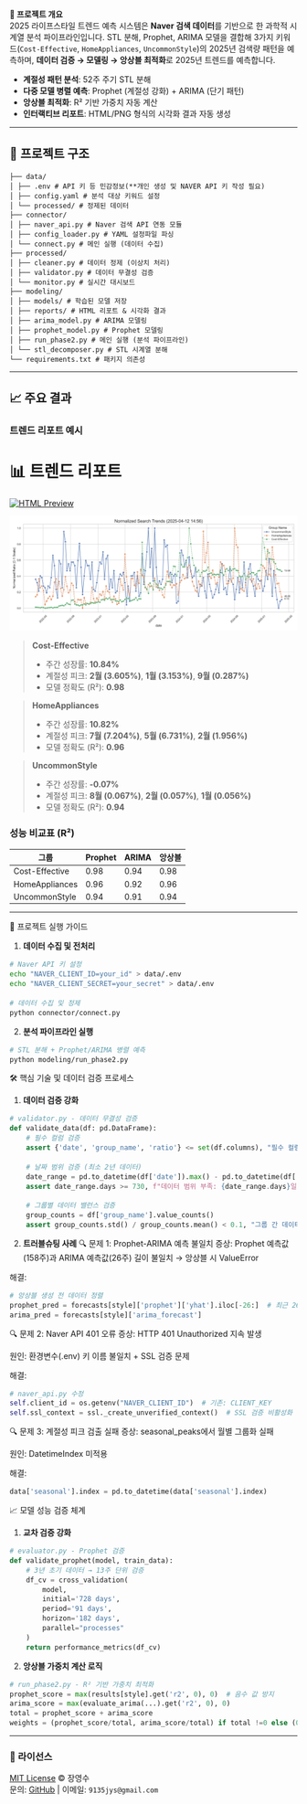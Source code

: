 **📘 프로젝트 개요**  
2025 라이프스타일 트렌드 예측 시스템은 **Naver 검색 데이터**를 기반으로 한 과학적 시계열 분석 파이프라인입니다. STL 분해, Prophet, ARIMA 모델을 결합해 3가지 키워드(`Cost-Effective`, `HomeAppliances`, `UncommonStyle`)의 2025년 검색량 패턴을 예측하며, **데이터 검증 → 모델링 → 앙상블 최적화**로 2025년 트렌드를 예측합니다.

- **계절성 패턴 분석**: 52주 주기 STL 분해
- **다중 모델 병렬 예측**: Prophet (계절성 강화) + ARIMA (단기 패턴)
- **앙상블 최적화**: R² 기반 가중치 자동 계산
- **인터랙티브 리포트**: HTML/PNG 형식의 시각화 결과 자동 생성

---

## 📂 프로젝트 구조
```
├── data/                  
│ ├── .env # API 키 등 민감정보(**개인 생성 및 NAVER API 키 작성 필요)
│ ├── config.yaml # 분석 대상 키워드 설정
│ └── processed/ # 정제된 데이터
├── connector/
│ ├── naver_api.py # Naver 검색 API 연동 모듈
│ ├── config_loader.py # YAML 설정파일 파싱
│ └── connect.py # 메인 실행 (데이터 수집)
├── processed/
│ ├── cleaner.py # 데이터 정제 (이상치 처리)
│ ├── validator.py # 데이터 무결성 검증
│ └── monitor.py # 실시간 대시보드
├── modeling/
│ ├── models/ # 학습된 모델 저장
│ ├── reports/ # HTML 리포트 & 시각화 결과
│ ├── arima_model.py # ARIMA 모델링
│ ├── prophet_model.py # Prophet 모델링
│ ├── run_phase2.py # 메인 실행 (분석 파이프라인)
│ └── stl_decomposer.py # STL 시계열 분해
└── requirements.txt # 패키지 의존성
```

---

## 📈 주요 결과
### 트렌드 리포트 예시

# 📊 트렌드 리포트

[![HTML Preview](https://img.shields.io/badge/HTML_Preview-Open_in_Tab-green)](https://htmlpreview.github.io/?https://github.com/Yeongsoo-Jang/2025-LifeStyleTrend-Analysis/blob/main/modeling/reports/trend_insights.html)

![정규화된 트렌드 시각화](./modeling/reports/real_time_search_trends.png)

> **Cost-Effective**  
> - 주간 성장률: **10.84%**  
> - 계절성 피크: **2월 (3.605%)**, **1월 (3.153%)**, **9월 (0.287%)**  
> - 모델 정확도 (R²): **0.98**

> **HomeAppliances**  
> - 주간 성장률: **10.82%**  
> - 계절성 피크: **7월 (7.204%)**, **5월 (6.731%)**, **2월 (1.956%)**  
> - 모델 정확도 (R²): **0.96**

> **UncommonStyle**  
> - 주간 성장률: **-0.07%**  
> - 계절성 피크: **8월 (0.067%)**, **2월 (0.057%)**, **1월 (0.056%)**  
> - 모델 정확도 (R²): **0.94**




### 성능 비교표 (R²)
| 그룹           | Prophet | ARIMA | 앙상블 |
|----------------|---------|-------|--------|
| Cost-Effective | 0.98    | 0.94  | 0.98   |
| HomeAppliances | 0.96    | 0.92  | 0.96   |
| UncommonStyle  | 0.94    | 0.91  | 0.94   |

---

🚀 프로젝트 실행 가이드
1. **데이터 수집 및 전처리**
```bash
# Naver API 키 설정
echo "NAVER_CLIENT_ID=your_id" > data/.env
echo "NAVER_CLIENT_SECRET=your_secret" > data/.env

# 데이터 수집 및 정제
python connector/connect.py
```

2. **분석 파이프라인 실행**
```bash
# STL 분해 + Prophet/ARIMA 병렬 예측
python modeling/run_phase2.py
```

🛠 핵심 기술 및 데이터 검증 프로세스
1. **데이터 검증 강화**
```python
# validator.py - 데이터 무결성 검증
def validate_data(df: pd.DataFrame):
    # 필수 컬럼 검증
    assert {'date', 'group_name', 'ratio'} <= set(df.columns), "필수 컬럼 누락"
    
    # 날짜 범위 검증 (최소 2년 데이터)
    date_range = pd.to_datetime(df['date']).max() - pd.to_datetime(df['date']).min()
    assert date_range.days >= 730, f"데이터 범위 부족: {date_range.days}일"
    
    # 그룹별 데이터 밸런스 검증
    group_counts = df['group_name'].value_counts()
    assert group_counts.std() / group_counts.mean() < 0.1, "그룹 간 데이터 불균형"
```

2. **트러블슈팅 사례**
🔍 문제 1: Prophet-ARIMA 예측 불일치
증상: Prophet 예측값(158주)과 ARIMA 예측값(26주) 길이 불일치 → 앙상블 시 ValueError

해결:

```python
# 앙상블 생성 전 데이터 정렬
prophet_pred = forecasts[style]['prophet']['yhat'].iloc[-26:]  # 최근 26주만 선택
arima_pred = forecasts[style]['arima_forecast']
```

🔍 문제 2: Naver API 401 오류
증상: HTTP 401 Unauthorized 지속 발생

원인: 환경변수(.env) 키 이름 불일치 + SSL 검증 문제

해결:

```python
# naver_api.py 수정
self.client_id = os.getenv("NAVER_CLIENT_ID")  # 기존: CLIENT_KEY
self.ssl_context = ssl._create_unverified_context()  # SSL 검증 비활성화
```

🔍 문제 3: 계절성 피크 검출 실패
증상: seasonal_peaks에서 월별 그룹화 실패

원인: DatetimeIndex 미적용

해결:

```python
data['seasonal'].index = pd.to_datetime(data['seasonal'].index)
```

📈 모델 성능 검증 체계
1. **교차 검증 강화**
```python
# evaluator.py - Prophet 검증
def validate_prophet(model, train_data):
    # 3년 초기 데이터 → 13주 단위 검증
    df_cv = cross_validation(
        model, 
        initial='728 days', 
        period='91 days', 
        horizon='182 days',
        parallel="processes"
    )
    return performance_metrics(df_cv)
```

2. **앙상블 가중치 계산 로직**
```python
# run_phase2.py - R² 기반 가중치 최적화
prophet_score = max(results[style].get('r2', 0), 0)  # 음수 값 방지
arima_score = max(evaluate_arima(...).get('r2', 0), 0)
total = prophet_score + arima_score
weights = (prophet_score/total, arima_score/total) if total !=0 else (0.5, 0.5)
```

---

### 📜 라이선스
[MIT License](LICENSE) © 장영수  
문의: [GitHub](https://github.com/Yeongsoo-Jang) | 이메일: `9135jys@gmail.com`




